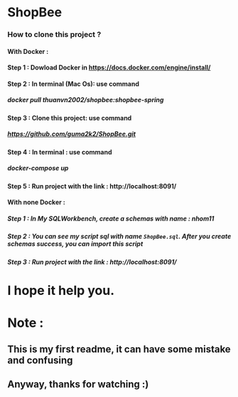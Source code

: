 # ShopBee
### How to clone this project ?
#### With Docker :
#### Step 1 : Dowload Docker in https://docs.docker.com/engine/install/
#### Step 2 : In terminal (Mac Os): use command  
##### docker pull thuanvn2002/shopbee:shopbee-spring
#### Step 3 : Clone this project: use command 
##### https://github.com/guma2k2/ShopBee.git
#### Step 4 : In terminal : use command 
##### docker-compose up 
#### Step 5 : Run project with the link : http://localhost:8091/


#### With none Docker :
##### Step 1 : In My SQLWorkbench, create a schemas with name : nhom11
##### Step 2 : You can see my script sql with name `ShopBee.sql`. After you create schemas success, you can import this script 
##### Step 3 : Run project with the link : http://localhost:8091/

# I hope it help you. 
# Note : 
## This is my first readme, it can have some mistake and confusing 
## Anyway, thanks for watching :)
